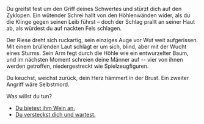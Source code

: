 <!-- Höhle -- Angriff -->

Du greifst fest um den Griff deines Schwertes und stürzt dich auf den Zyklopen. Ein wütender Schrei hallt von den Höhlenwänden wider, als du die Klinge gegen seinen Leib führst – doch der Schlag prallt an seiner Haut ab, als würdest du auf nackten Fels schlagen.

Der Riese dreht sich ruckartig, sein einziges Auge vor Wut weit aufgerissen. Mit einem brüllenden Laut schlägt er um sich, blind, aber mit der Wucht eines Sturms.
Sein Arm fegt durch die Höhle wie ein entwurzelter Baum, und im nächsten Moment schreien deine Männer auf -- vier von ihnen werden getroffen, niedergestreckt wie Spielzeugfiguren.

<script>
    crew_count -= 4
</script>

Du keuchst, weichst zurück, dein Herz hämmert in der Brust. Ein zweiter Angriff wäre Selbstmord.

Was willst du tun?

- [Du bietest ihm Wein an.](6)
- [Du versteckst dich und wartest.](7)
